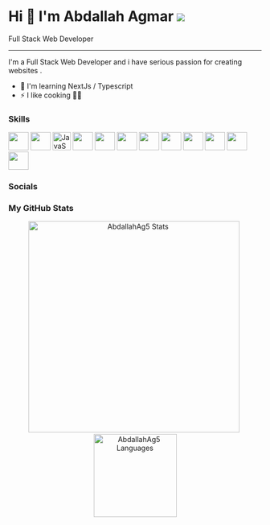 Hi 👋 I'm Abdallah Agmar
      [![](https://visitcount.itsvg.in/api?id=AbdallahAg5&icon=1&color=2)](https://visitcount.itsvg.in)
===============================


Full Stack Web Developer    


------------------------

I'm a Full Stack Web Developer and i have serious passion for creating websites .

*   🧠  I'm learning NextJs / Typescript
*   ⚡  I like cooking 👨‍🍳

### Skills

<p align="left">
<img src="https://www.vectorlogo.zone/logos/w3_html5/w3_html5-icon.svg" width="40" height="36" />
<img src="https://www.vectorlogo.zone/logos/w3_css/w3_css-icon.svg" width="40" height="36" />
<img src="https://raw.githubusercontent.com/danielcranney/readme-generator/main/public/icons/skills/javascript-colored.svg" width="36" height="36" alt="JavaScript" />  
<img src="https://www.vectorlogo.zone/logos/php/php-vertical.svg" width="40" height="36" />
<img src="https://www.vectorlogo.zone/logos/getbootstrap/getbootstrap-icon.svg" width="40" height="36" />
<img src="https://www.vectorlogo.zone/logos/tailwindcss/tailwindcss-icon.svg" width="40" height="36" />
<img src="https://www.vectorlogo.zone/logos/mysql/mysql-official.svg" width="40" height="36" />
<img src="https://www.vectorlogo.zone/logos/mongodb/mongodb-icon.svg" width="40" height="36" />
<img src="https://www.vectorlogo.zone/logos/reactjs/reactjs-icon.svg" width="40" height="36" />
<img src="https://www.vectorlogo.zone/logos/laravel/laravel-icon.svg" width="40" height="36" />
<img src="https://www.vectorlogo.zone/logos/git-scm/git-scm-icon.svg" width="40" height="36" />
<img src="https://www.vectorlogo.zone/logos/sass-lang/sass-lang-icon.svg" width="40" height="36" />
</p>

### Socials

<!-- 

<p align="left"> <a href="https://codepen.io/abdallahag5" target="_blank" rel="noreferrer"><img src="https://img.shields.io/badge/Codepen-000000?style=for-the-badge&logo=codepen&logoColor=white"/></a> <a href="https://www.instagram.com/ag__abdo/" target="_blank" rel="noreferrer"><img src="https://img.shields.io/badge/Instagram-E4405F?style=for-the-badge&logo=instagram&logoColor=white"  /></a> <a href="https://www.linkedin.com/in/abdallah-agmar/" target="_blank" rel="noreferrer"><img src="https://img.shields.io/badge/LinkedIn-0077B5?style=for-the-badge&logo=linkedin&logoColor=white" /></a>
<a href="mailto:abdallah.agmar2507@gmail.com" ><img src="https://img.shields.io/badge/Gmail-D14836?style=for-the-badge&logo=gmail&logoColor=white" /></a>
</p>


<a href="https://www.hackerrank.com/agmarabdallah3?hr_r=1" ><img src="https://img.shields.io/badge/-Hackerrank-2EC866?style=for-the-badge&logo=HackerRank&logoColor=white" /></a>
-->


### My GitHub Stats

<p align="center"> 
  <img src="https://github-readme-stats.vercel.app/api?username=AbdallahAg5&show_icons=true&theme=radical&locale=en&title_color=fcb526" alt="AbdallahAg5 Stats" width="420"/>&nbsp;
  <img src="https://github-readme-stats.vercel.app/api/top-langs/?username=AbdallahAg5&layout=compact&theme=radical&locale=en&title_color=fcb526" alt="AbdallahAg5 Languages" height="165">
</p>


